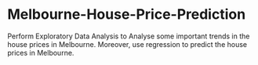 # Melbourne-House-Price-Prediction
Perform Exploratory Data Analysis to Analyse some important trends in the house prices in Melbourne. Moreover, use regression to predict the house prices in Melbourne. 
